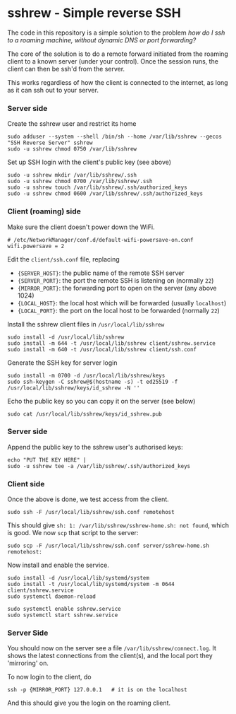 # sshrew - Simple reverse SSH

The code in this repository is a simple solution to the problem _how do I
ssh to a roaming machine, without dynamic DNS or port forwarding?_

The core of the solution is to do a remote forward initiated from the
roaming client to a known server (under your control).  Once the session
runs, the client can then be ssh'd from the server.

This works regardless of how the client is connected to the internet,
as long as it can ssh out to your server.

### Server side

Create the sshrew user and restrict its home

    sudo adduser --system --shell /bin/sh --home /var/lib/sshrew --gecos "SSH Reverse Server" sshrew
    sudo -u sshrew chmod 0750 /var/lib/sshrew

Set up SSH login with the client's public key (see above)

    sudo -u sshrew mkdir /var/lib/sshrew/.ssh
    sudo -u sshrew chmod 0700 /var/lib/sshrew/.ssh
    sudo -u sshrew touch /var/lib/sshrew/.ssh/authorized_keys
    sudo -u sshrew chmod 0600 /var/lib/sshrew/.ssh/authorized_keys

### Client (roaming) side

Make sure the client doesn't power down the WiFi.

    # /etc/NetworkManager/conf.d/default-wifi-powersave-on.conf
    wifi.powersave = 2

Edit the `client/ssh.conf` file, replacing

 * `{SERVER_HOST}`: the public name of the remote SSH server
 * `{SERVER_PORT}`: the port the remote SSH is listening on (normally `22`)
 * `{MIRROR_PORT}`: the forwarding port to open on the server (any above 1024)
 * `{LOCAL_HOST}`: the local host which will be forwarded (usually `localhost`)
 * `{LOCAL_PORT}`: the port on the local host to be forwarded (normally `22`) 

Install the sshrew client files in `/usr/local/lib/sshrew`

    sudo install -d /usr/local/lib/sshrew
    sudo install -m 644 -t /usr/local/lib/sshrew client/sshrew.service
    sudo install -m 640 -t /usr/local/lib/sshrew client/ssh.conf

Generate the SSH key for server login

    sudo install -m 0700 -d /usr/local/lib/sshrew/keys
    sudo ssh-keygen -C sshrew@$(hostname -s) -t ed25519 -f /usr/local/lib/sshrew/keys/id_sshrew -N ''

Echo the public key so you can copy it on the server (see below)

    sudo cat /usr/local/lib/sshrew/keys/id_sshrew.pub

### Server side 

Append the public key to the sshrew user's authorised keys:

    echo "PUT THE KEY HERE" |
    sudo -u sshrew tee -a /var/lib/sshrew/.ssh/authorized_keys

### Client side

Once the above is done, we test access from the client.

    sudo ssh -F /usr/local/lib/sshrew/ssh.conf remotehost

This should give `sh: 1: /var/lib/sshrew/sshrew-home.sh: not found`,
which is good.  We now `scp` that script to the server:

    sudo scp -F /usr/local/lib/sshrew/ssh.conf server/sshrew-home.sh remotehost:

Now install and enable the service.

    sudo install -d /usr/local/lib/systemd/system
    sudo install -t /usr/local/lib/systemd/system -m 0644 client/sshrew.service
    sudo systemctl daemon-reload

    sudo systemctl enable sshrew.service
    sudo systemctl start sshrew.service

### Server Side

You should now on the server see a file `/var/lib/sshrew/connect.log`.
It shows the latest connections from the client(s), and the local port
they 'mirroring' on.

To now login to the client, do

    ssh -p {MIRROR_PORT} 127.0.0.1   # it is on the localhost

And this should give you the login on the roaming client.


